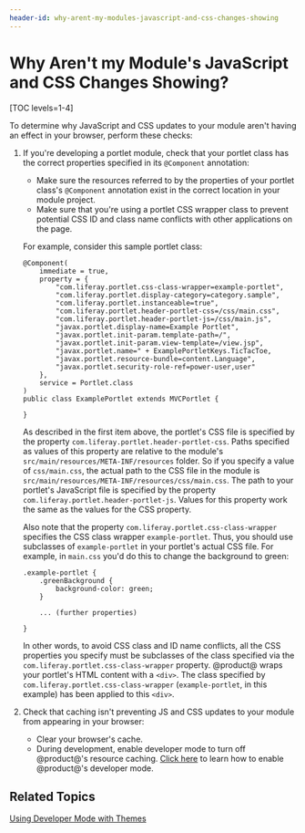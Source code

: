 ```yaml
---
header-id: why-arent-my-modules-javascript-and-css-changes-showing
---
```


# Why Aren't my Module's JavaScript and CSS Changes Showing?

[TOC levels=1-4]

To determine why JavaScript and CSS updates to your module aren't having an 
effect in your browser, perform these checks: 

1.  If you're developing a portlet module, check that your portlet class has the 
    correct properties specified in its `@Component` annotation: 

    - Make sure the resources referred to by the properties of your portlet 
      class's `@Component` annotation exist in the correct location in your module 
      project. 
    - Make sure that you're using a portlet CSS wrapper class to prevent 
      potential CSS ID and class name conflicts with other applications on the
      page. 

    For example, consider this sample portlet class: 

        @Component(
            immediate = true,
            property = {
                "com.liferay.portlet.css-class-wrapper=example-portlet",
                "com.liferay.portlet.display-category=category.sample",
                "com.liferay.portlet.instanceable=true",
                "com.liferay.portlet.header-portlet-css=/css/main.css",
                "com.liferay.portlet.header-portlet-js=/css/main.js",
                "javax.portlet.display-name=Example Portlet",
                "javax.portlet.init-param.template-path=/",
                "javax.portlet.init-param.view-template=/view.jsp",
                "javax.portlet.name=" + ExamplePortletKeys.TicTacToe,
                "javax.portlet.resource-bundle=content.Language",
                "javax.portlet.security-role-ref=power-user,user"
            },
            service = Portlet.class
        )
        public class ExamplePortlet extends MVCPortlet {

        }

    As described in the first item above, the portlet's CSS file is specified by 
    the property `com.liferay.portlet.header-portlet-css`. Paths specified as 
    values of this property are relative to the module's 
    `src/main/resources/META-INF/resources` folder. So if you specify a value 
    of `css/main.css`, the actual path to the CSS file in the module is 
    `src/main/resources/META-INF/resources/css/main.css`. The path to your 
    portlet's JavaScript file is specified by the property 
    `com.liferay.portlet.header-portlet-js`. Values for this property work the 
    same as the values for the CSS property. 

    Also note that the property `com.liferay.portlet.css-class-wrapper` 
    specifies the CSS class wrapper `example-portlet`. Thus, you should use 
    subclasses of `example-portlet` in your portlet's actual CSS file. For 
    example, in `main.css` you'd do this to change the background to green: 

        .example-portlet {
            .greenBackground {
                background-color: green;
            }

            ... (further properties)

        }

    In other words, to avoid CSS class and ID name conflicts, all the CSS
    properties you specify must be subclasses of the class specified via the
    `com.liferay.portlet.css-class-wrapper` property. @product@ wraps your 
    portlet's HTML content with a `<div>`. The class specified by 
    `com.liferay.portlet.css-class-wrapper` (`example-portlet`, in this example) 
    has been applied to this `<div>`. 

2.  Check that caching isn't preventing JS and CSS updates to your module from 
    appearing in your browser: 

    - Clear your browser's cache.
    - During development, enable developer mode to turn off @product@'s resource 
    caching. 
    [Click here](/docs/7-0/tutorials/-/knowledge_base/t/using-developer-mode-with-themes) 
    to learn how to enable @product@'s developer mode. 

## Related Topics

[Using Developer Mode with Themes](/docs/7-0/tutorials/-/knowledge_base/t/using-developer-mode-with-themes)
